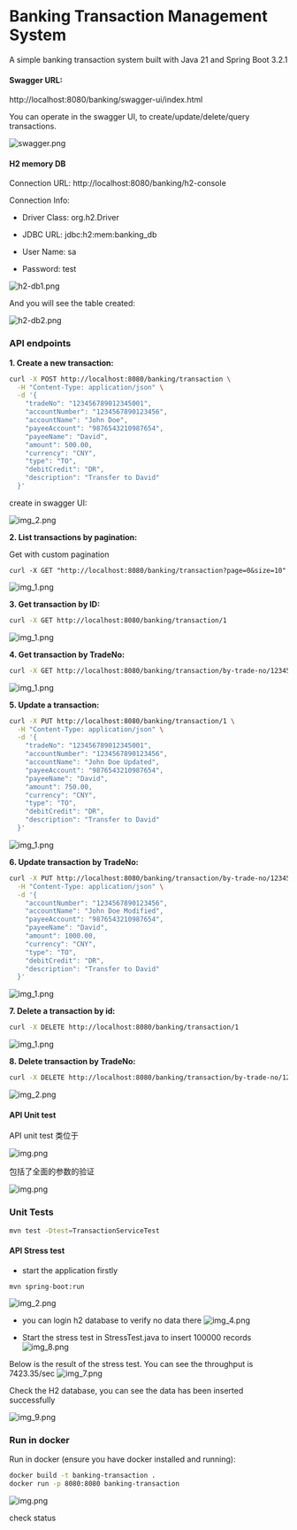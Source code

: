 # Banking Transaction Management System

A simple banking transaction system built with Java 21 and Spring Boot 3.2.1

#### Swagger URL:
http://localhost:8080/banking/swagger-ui/index.html

You can operate in the swagger UI, to create/update/delete/query transactions.

![swagger.png](images/swagger.png)


#### H2 memory DB

Connection URL: http://localhost:8080/banking/h2-console

Connection Info:

- Driver Class: org.h2.Driver

- JDBC URL: jdbc:h2:mem:banking_db
- User Name: sa
- Password: test

![h2-db1.png](images/h2-db1.png)

And you will see the table created:

![h2-db2.png](images/h2-db2.png)

### API endpoints

**1. Create a new transaction:**

```bash
curl -X POST http://localhost:8080/banking/transaction \
  -H "Content-Type: application/json" \
  -d '{
    "tradeNo": "123456789012345001",
    "accountNumber": "1234567890123456",
    "accountName": "John Doe",
    "payeeAccount": "9876543210987654",
    "payeeName": "David",
    "amount": 500.00,
    "currency": "CNY",
    "type": "TO",
    "debitCredit": "DR",
    "description": "Transfer to David"
  }'
```

create in swagger UI:

![img_2.png](images/swagger_create.png)


**2. List transactions by pagination:**

Get with custom pagination
```
curl -X GET "http://localhost:8080/banking/transaction?page=0&size=10"
```
![img_1.png](images/swagger-by-page.png)


**3. Get transaction by ID:**
```bash
curl -X GET http://localhost:8080/banking/transaction/1
```
![img_1.png](images/get_by_id.png)

**4. Get transaction by TradeNo:**
```bash
curl -X GET http://localhost:8080/banking/transaction/by-trade-no/123456789012345001
```

![img_1.png](images/get_by_trade_no.png)


**5. Update a transaction:**
```bash
curl -X PUT http://localhost:8080/banking/transaction/1 \
  -H "Content-Type: application/json" \
  -d '{
    "tradeNo": "123456789012345001",
    "accountNumber": "1234567890123456",
    "accountName": "John Doe Updated",
    "payeeAccount": "9876543210987654",
    "payeeName": "David",
    "amount": 750.00,
    "currency": "CNY",
    "type": "TO",
    "debitCredit": "DR",
    "description": "Transfer to David"
  }'
```
![img_1.png](images/update_by_id.png)

**6. Update transaction by TradeNo:**
```bash
curl -X PUT http://localhost:8080/banking/transaction/by-trade-no/123456789012345001 \
  -H "Content-Type: application/json" \
  -d '{
    "accountNumber": "1234567890123456",
    "accountName": "John Doe Modified",
    "payeeAccount": "9876543210987654",
    "payeeName": "David",
    "amount": 1000.00,
    "currency": "CNY",
    "type": "TO",
    "debitCredit": "DR",
    "description": "Transfer to David"
  }'
```

![img_1.png](images/update_by_trade_number.png)

**7. Delete a transaction by id:**
```bash
curl -X DELETE http://localhost:8080/banking/transaction/1
```
![img_1.png](images/delete_by_id.png)

**8. Delete transaction by TradeNo:**
```bash
curl -X DELETE http://localhost:8080/banking/transaction/by-trade-no/123456789012345001
```

![img_2.png](images/delete_by_trade_number.png)

#### API Unit test

API unit test 类位于

![img.png](images/unitTestClass.png)

包括了全面的参数的验证

![img.png](images/unitTest.png)

### Unit Tests
```bash
mvn test -Dtest=TransactionServiceTest
```

#### API Stress test

- start the application firstly
```
mvn spring-boot:run
```
![img_2.png](images/img_2.png)

- you can login h2 database to verify no data there
![img_4.png](images/img_4.png)

- Start the stress test in StressTest.java to insert 100000 records
![img_8.png](images/img_8.png)

Below is the result of the stress test. You can see the throughput is 7423.35/sec
![img_7.png](images/img_7.png)

Check the H2 database, you can see the data has been inserted successfully

![img_9.png](images/img_9.png)

### Run in docker

Run in docker (ensure you have docker installed and running):

```bash
docker build -t banking-transaction .
docker run -p 8080:8080 banking-transaction
```

![img.png](images/run_in_docker.png)


check status




